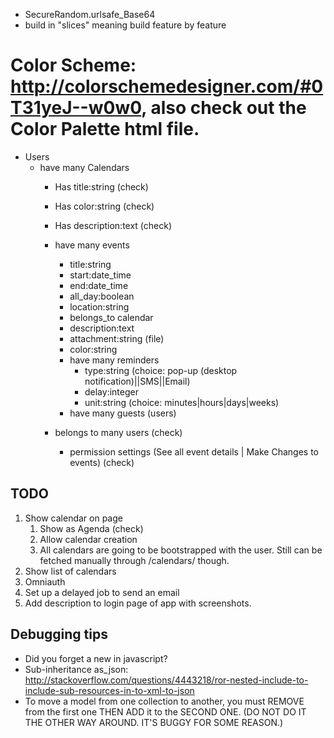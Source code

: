 * SecureRandom.urlsafe_Base64
* build in "slices" meaning build feature by feature

# Color Scheme: http://colorschemedesigner.com/#0T31yeJ--w0w0, also check out the Color Palette html file.

* Users
	* have many Calendars
	 	* Has title:string (check)
	 	* Has color:string (check)
	 	* Has description:text (check)

	 	* have many events
	 		* title:string
	 		* start:date_time
	 		* end:date_time
	 		* all_day:boolean
	 		* location:string
	 		* belongs_to calendar
	 		* description:text
	 		* attachment:string (file)
	 		* color:string
	 		* have many reminders
	 			* type:string (choice: pop-up (desktop notification)||SMS||Email)
	 			* delay:integer
	 			* unit:string (choice: minutes|hours|days|weeks)
	 		* have many guests (users)
	 	* belongs to many users (check)
	 		* permission settings (See all event details | Make Changes to events) (check)


## TODO

1. Show calendar on page
	1. Show as Agenda (check)
	2. Allow calendar creation
	3. All calendars are going to be bootstrapped with the user. Still can be fetched manually through /calendars/ though.
2. Show list of calendars
3. Omniauth
4. Set up a delayed job to send an email
5. Add description to login page of app with screenshots.

## Debugging tips

* Did you forget a new in javascript?
* Sub-inheritance as_json: http://stackoverflow.com/questions/4443218/ror-nested-include-to-include-sub-resources-in-to-xml-to-json
* To move a model from one collection to another, you must REMOVE from the first one THEN ADD it to the SECOND ONE. (DO NOT DO IT THE OTHER WAY AROUND. IT'S BUGGY FOR SOME REASON.)
